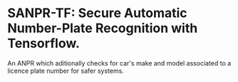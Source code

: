 # SANPR-TF: Secure Automatic Number-Plate Recognition with Tensorflow.
An ANPR which aditionally checks for car's make and model associated to a licence plate number for safer systems.

